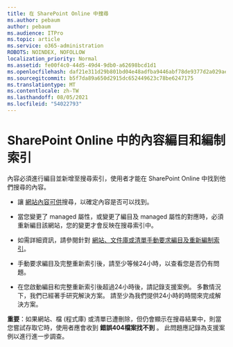 ```yaml
---
title: 在 SharePoint Online 中搜尋
ms.author: pebaum
author: pebaum
ms.audience: ITPro
ms.topic: article
ms.service: o365-administration
ROBOTS: NOINDEX, NOFOLLOW
localization_priority: Normal
ms.assetid: fe00f4c0-44d5-49d4-9db0-a62698bcd1d1
ms.openlocfilehash: daf21e311d29b801bd04e48adfba9446abf78de9377d2a029aebccbac3910c62
ms.sourcegitcommit: b5f7da89a650d2915dc652449623c78be6247175
ms.translationtype: MT
ms.contentlocale: zh-TW
ms.lasthandoff: 08/05/2021
ms.locfileid: "54022793"
---
```

# <a name="content-crawling-and-indexing-in-sharepoint-online"></a>SharePoint Online 中的內容編目和編制索引

內容必須進行編目並新增至搜尋索引，使用者才能在 SharePoint Online 中找到他們搜尋的內容。

- 讓 [網站內容可供](https://docs.microsoft.com/sharepoint/make-site-content-searchable)搜尋，以確定內容是否可以找到。

- 當您變更了 managed 屬性，或變更了編目及 managed 屬性的對應時，必須重新編目該網站，您的變更才會反映在搜尋索引中。

- 如需詳細資訊，請參閱針對 [網站、文件庫或清單手動要求編目及重新編制索引](https://docs.microsoft.com/sharepoint/crawl-site-content)。

- 手動要求編目及完整重新索引後，請至少等候24小時，以查看您是否仍有問題。

- 在您啟動編目和完整重新索引後超過24小時後，請記錄支援案例。 多數情況下，我們已經著手研究解決方案。 請至少為我們提供24小時的時間來完成解決方案。

**重要**：如果網站、檔 (程式庫) 或清單已遭刪除，但仍會顯示在搜尋結果中，則當您嘗試存取它時，使用者應會收到 **錯誤404檔案找不到** 。 此問題應記錄為支援案例以進行進一步調查。



